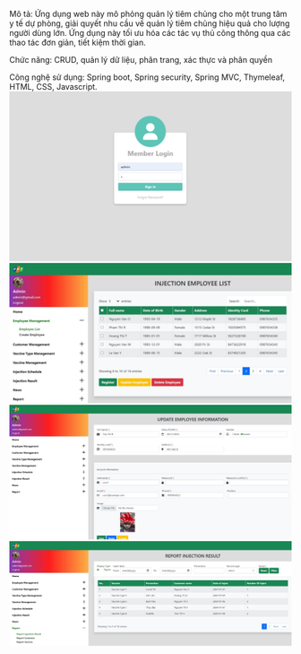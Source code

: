 
Mô tả: Ứng dụng web này mô phỏng quản lý tiêm chủng cho một trung tâm y tế dự phòng, giải quyết nhu cầu về quản lý tiêm chủng hiệu quả cho lượng người dùng lớn. Ứng dụng này tối ưu hóa các tác vụ thủ công thông qua các thao tác đơn giản, tiết kiệm thời gian. 

Chức năng: CRUD, quản lý dữ liệu, phân trang, xác thực và phân quyền

Công nghệ sử dụng: Spring boot, Spring security, Spring MVC, Thymeleaf, HTML, CSS, Javascript. 
![Logo](assets/login.jpg)
![Logo](assets/employeeManagement.jpg)
![Logo](assets/editEmployee.jpg)
![Logo](assets/report.jpg)
